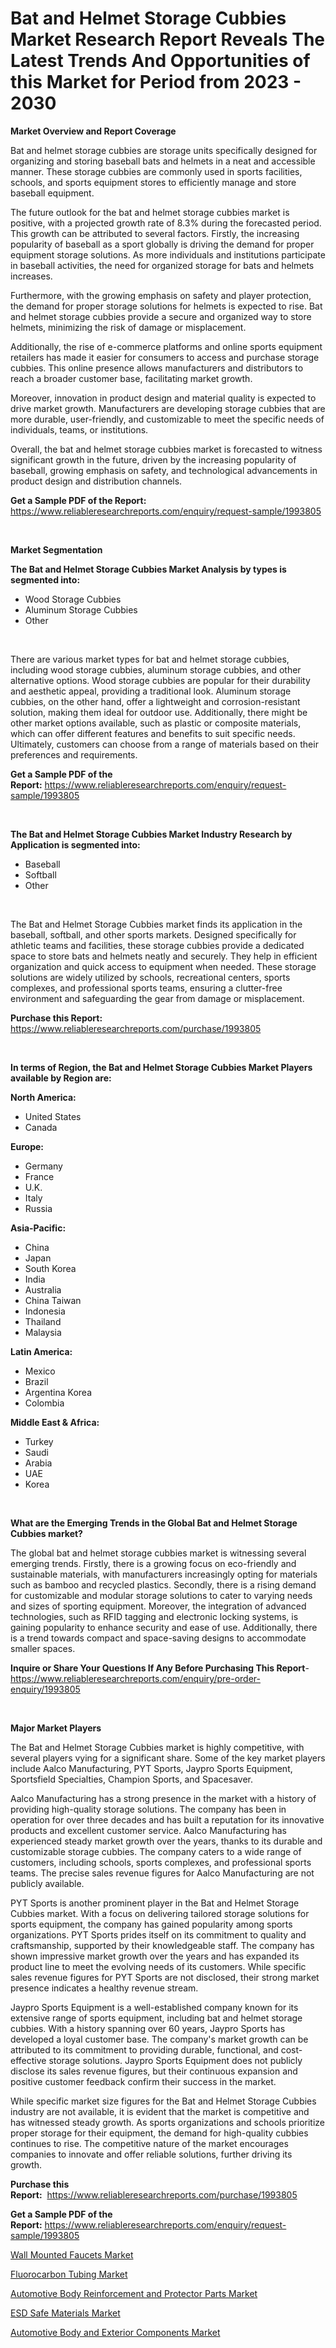 <p><h1>Bat and Helmet Storage Cubbies Market Research Report Reveals The Latest Trends And Opportunities of this Market for Period from 2023 - 2030</h1></p><p><strong>Market Overview and Report Coverage</strong></p>
<p><p>Bat and helmet storage cubbies are storage units specifically designed for organizing and storing baseball bats and helmets in a neat and accessible manner. These storage cubbies are commonly used in sports facilities, schools, and sports equipment stores to efficiently manage and store baseball equipment.</p><p>The future outlook for the bat and helmet storage cubbies market is positive, with a projected growth rate of 8.3% during the forecasted period. This growth can be attributed to several factors. Firstly, the increasing popularity of baseball as a sport globally is driving the demand for proper equipment storage solutions. As more individuals and institutions participate in baseball activities, the need for organized storage for bats and helmets increases.</p><p>Furthermore, with the growing emphasis on safety and player protection, the demand for proper storage solutions for helmets is expected to rise. Bat and helmet storage cubbies provide a secure and organized way to store helmets, minimizing the risk of damage or misplacement.</p><p>Additionally, the rise of e-commerce platforms and online sports equipment retailers has made it easier for consumers to access and purchase storage cubbies. This online presence allows manufacturers and distributors to reach a broader customer base, facilitating market growth.</p><p>Moreover, innovation in product design and material quality is expected to drive market growth. Manufacturers are developing storage cubbies that are more durable, user-friendly, and customizable to meet the specific needs of individuals, teams, or institutions.</p><p>Overall, the bat and helmet storage cubbies market is forecasted to witness significant growth in the future, driven by the increasing popularity of baseball, growing emphasis on safety, and technological advancements in product design and distribution channels.</p></p>
<p><strong>Get a Sample PDF of the Report:</strong> <a href="https://www.reliableresearchreports.com/enquiry/request-sample/1993805">https://www.reliableresearchreports.com/enquiry/request-sample/1993805</a></p>
<p>&nbsp;</p>
<p><strong>Market Segmentation</strong></p>
<p><strong>The Bat and Helmet Storage Cubbies Market Analysis by types is segmented into:</strong></p>
<p><ul><li>Wood Storage Cubbies</li><li>Aluminum Storage Cubbies</li><li>Other</li></ul></p>
<p>&nbsp;</p>
<p><p>There are various market types for bat and helmet storage cubbies, including wood storage cubbies, aluminum storage cubbies, and other alternative options. Wood storage cubbies are popular for their durability and aesthetic appeal, providing a traditional look. Aluminum storage cubbies, on the other hand, offer a lightweight and corrosion-resistant solution, making them ideal for outdoor use. Additionally, there might be other market options available, such as plastic or composite materials, which can offer different features and benefits to suit specific needs. Ultimately, customers can choose from a range of materials based on their preferences and requirements.</p></p>
<p><strong>Get a Sample PDF of the Report:</strong>&nbsp;<a href="https://www.reliableresearchreports.com/enquiry/request-sample/1993805">https://www.reliableresearchreports.com/enquiry/request-sample/1993805</a></p>
<p>&nbsp;</p>
<p><strong>The Bat and Helmet Storage Cubbies Market Industry Research by Application is segmented into:</strong></p>
<p><ul><li>Baseball</li><li>Softball</li><li>Other</li></ul></p>
<p>&nbsp;</p>
<p><p>The Bat and Helmet Storage Cubbies market finds its application in the baseball, softball, and other sports markets. Designed specifically for athletic teams and facilities, these storage cubbies provide a dedicated space to store bats and helmets neatly and securely. They help in efficient organization and quick access to equipment when needed. These storage solutions are widely utilized by schools, recreational centers, sports complexes, and professional sports teams, ensuring a clutter-free environment and safeguarding the gear from damage or misplacement.</p></p>
<p><strong>Purchase this Report:</strong>&nbsp; <a href="https://www.reliableresearchreports.com/purchase/1993805">https://www.reliableresearchreports.com/purchase/1993805</a></p>
<p>&nbsp;</p>
<p><strong>In terms of Region, the Bat and Helmet Storage Cubbies Market Players available by Region are:</strong></p>
<p>
    <p> <strong> North America: </strong>
        <ul>
            <li>United States</li>
            <li>Canada</li>
        </ul>
        </p> 
    <p> <strong> Europe: </strong>
        <ul>
            <li>Germany</li>
            <li>France</li>
            <li>U.K.</li>
            <li>Italy</li>
            <li>Russia</li>
        </ul>
        </p> 
    <p> <strong> Asia-Pacific: </strong>
        <ul>
            <li>China</li>
            <li>Japan</li>
            <li>South Korea</li>
            <li>India</li>
            <li>Australia</li>
            <li>China Taiwan</li>
            <li>Indonesia</li>
            <li>Thailand</li>
            <li>Malaysia</li>
        </ul>
        </p> 
    <p> <strong> Latin America: </strong>
        <ul>
            <li>Mexico</li>
            <li>Brazil</li>
            <li>Argentina Korea</li>
            <li>Colombia</li>
        </ul>
        </p> 
    <p> <strong> Middle East & Africa: </strong>
        <ul>
            <li>Turkey</li>
            <li>Saudi</li>
            <li>Arabia</li>
            <li>UAE</li>
            <li>Korea</li>
        </ul>
    </p>
    </p>
<p>&nbsp;</p>
<p><strong>What are the Emerging Trends in the Global Bat and Helmet Storage Cubbies market?</strong></p>
<p><p>The global bat and helmet storage cubbies market is witnessing several emerging trends. Firstly, there is a growing focus on eco-friendly and sustainable materials, with manufacturers increasingly opting for materials such as bamboo and recycled plastics. Secondly, there is a rising demand for customizable and modular storage solutions to cater to varying needs and sizes of sporting equipment. Moreover, the integration of advanced technologies, such as RFID tagging and electronic locking systems, is gaining popularity to enhance security and ease of use. Additionally, there is a trend towards compact and space-saving designs to accommodate smaller spaces.</p></p>
<p><strong>Inquire or Share Your Questions If Any Before Purchasing This Report</strong>- <a href="https://www.reliableresearchreports.com/enquiry/pre-order-enquiry/1993805">https://www.reliableresearchreports.com/enquiry/pre-order-enquiry/1993805</a></p>
<p>&nbsp;</p>
<p><strong>Major Market Players</strong></p>
<p><p>The Bat and Helmet Storage Cubbies market is highly competitive, with several players vying for a significant share. Some of the key market players include Aalco Manufacturing, PYT Sports, Jaypro Sports Equipment, Sportsfield Specialties, Champion Sports, and Spacesaver.</p><p>Aalco Manufacturing has a strong presence in the market with a history of providing high-quality storage solutions. The company has been in operation for over three decades and has built a reputation for its innovative products and excellent customer service. Aalco Manufacturing has experienced steady market growth over the years, thanks to its durable and customizable storage cubbies. The company caters to a wide range of customers, including schools, sports complexes, and professional sports teams. The precise sales revenue figures for Aalco Manufacturing are not publicly available.</p><p>PYT Sports is another prominent player in the Bat and Helmet Storage Cubbies market. With a focus on delivering tailored storage solutions for sports equipment, the company has gained popularity among sports organizations. PYT Sports prides itself on its commitment to quality and craftsmanship, supported by their knowledgeable staff. The company has shown impressive market growth over the years and has expanded its product line to meet the evolving needs of its customers. While specific sales revenue figures for PYT Sports are not disclosed, their strong market presence indicates a healthy revenue stream.</p><p>Jaypro Sports Equipment is a well-established company known for its extensive range of sports equipment, including bat and helmet storage cubbies. With a history spanning over 60 years, Jaypro Sports has developed a loyal customer base. The company's market growth can be attributed to its commitment to providing durable, functional, and cost-effective storage solutions. Jaypro Sports Equipment does not publicly disclose its sales revenue figures, but their continuous expansion and positive customer feedback confirm their success in the market.</p><p>While specific market size figures for the Bat and Helmet Storage Cubbies industry are not available, it is evident that the market is competitive and has witnessed steady growth. As sports organizations and schools prioritize proper storage for their equipment, the demand for high-quality cubbies continues to rise. The competitive nature of the market encourages companies to innovate and offer reliable solutions, further driving its growth.</p></p>
<p><strong>Purchase this Report:</strong>&nbsp;&nbsp;<a href="https://www.reliableresearchreports.com/purchase/1993805">https://www.reliableresearchreports.com/purchase/1993805</a></p>
<p></p>
<p><strong>Get a Sample PDF of the Report:</strong>&nbsp;<a href="https://www.reliableresearchreports.com/enquiry/request-sample/1993805">https://www.reliableresearchreports.com/enquiry/request-sample/1993805</a></p>
<p><p><a href="https://www.linkedin.com/pulse/wall-mounted-faucets-market-research-report-provides-boywf/">Wall Mounted Faucets Market</a></p><p><a href="https://medium.com/@santosh.reportprime/fluorocarbon-tubing-market-analysis-its-cagr-market-segmentation-and-global-industry-overview-f74bc61ad2e2">Fluorocarbon Tubing Market</a></p><p><a href="https://github.com/sofayahoo2023/Market-Research-Report-List-1/blob/main/automotive-body-reinforcement-and-protector-parts-market.md">Automotive Body Reinforcement and Protector Parts Market</a></p><p><a href="https://medium.com/@kevinbarnes75/esd-safe-materials-market-size-and-market-trends-complete-industry-overview-2023-to-2030-4c732d7d088b">ESD Safe Materials Market</a></p><p><a href="https://github.com/pizolina/Market-Research-Report-List-1/blob/main/automotive-body-and-exterior-components-market.md">Automotive Body and Exterior Components Market</a></p></p>